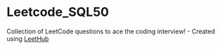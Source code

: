 # Leetcode_SQL50
Collection of LeetCode questions to ace the coding interview! - Created using [LeetHub](https://github.com/QasimWani/LeetHub)
